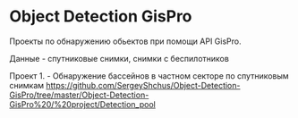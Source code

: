 # Object Detection GisPro

Проекты по обнаружению обьектов при помощи API GisPro. 

Данные - спутниковые снимки, снимки с беспилотников

Проект 1. - Обнаружение бассейнов в частном секторе по спутниковым снимкам
https://github.com/SergeyShchus/Object-Detection-GisPro/tree/master/Object-Detection-GisPro%20/%20project/Detection_pool
